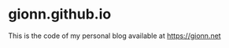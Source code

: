 gionn.github.io
===============

This is the code of my personal blog available at https://gionn.net
